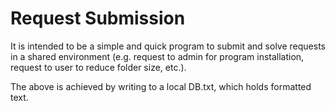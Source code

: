 # Request Submission



It is intended to be a simple and quick program to submit and solve requests in a shared environment (e.g. request to admin for program installation, request to user to reduce folder size, etc.).


The above is achieved by writing to a local DB.txt, which holds formatted text.